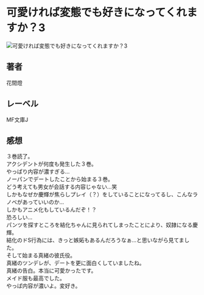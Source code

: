 # 可愛ければ変態でも好きになってくれますか？3

![可愛ければ変態でも好きになってくれますか？3](https://i.imgur.com/DRMFQyp.png)

## 著者

花間燈

## レーベル

MF文庫J

## 感想

３巻読了。  
アクシデントが何度も発生した３巻。  
やっぱり内容が濃すぎる…  
ノーパンでデートしたことから始まる３巻。  
どう考えても男女が会話する内容じゃない…笑  
しかもなぜか慶輝が焦らしプレイ（？）をしていることになってるし、こんなラノベがあっていいのか…  
しかもアニメ化もしているんだぞ！？  
恐ろしい…  
パンツを探すところを結化ちゃんに見られてしまったことにより、奴隷になる慶輝。  
結化のドS行為には、きっと嫉妬もあるんだろうなぁ…と思いながら見てました。  
そして始まる真緒の彼氏役。  
真緒のツンデレが、デートを更に面白くしていましたね。  
真緒の告白。本当に可愛かったです。  
メイド服も最高でした。  
やっぱ内容が濃いよ。変好き。  
